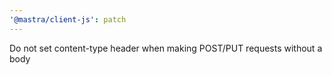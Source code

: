 ```yaml
---
'@mastra/client-js': patch
---
```


Do not set content-type header when making POST/PUT requests without a body
